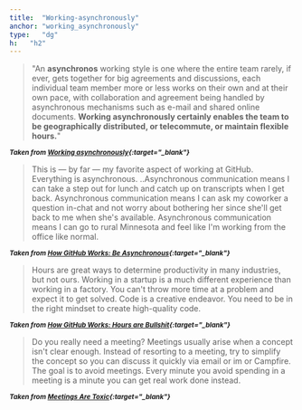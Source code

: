 ```yaml
---
title:  "Working-asynchronously"
anchor: "working_asynchronously"
type:   "dg"
h:   "h2"
---
```

> "An **asynchronos** working style is one where the entire team rarely, if ever, gets together for big agreements and 
discussions, each individual team member more or less works on their own and at their own pace, with collaboration and 
agreement being handled by asynchronous mechanisms such as e-mail and shared online documents. 
__Working asynchronously certainly enables the team to be geographically distributed, or telecommute, or maintain flexible hours.__"

<sup>__*Taken from [Working asynchronously](http://blog.vivekhaldar.com/post/26291176846/working-asynchronously){:target="_blank"}*__</sup>


> This is — by far — my favorite aspect of working at GitHub. Everything is asynchronous.
..Asynchronous communication means I can take a step out for lunch and catch up on transcripts when I get back. Asynchronous 
communication means I can ask my coworker a question in-chat and not worry about bothering her since she'll get back to me when 
she's available. Asynchronous communication means I can go to rural Minnesota and feel like I'm working from the office like normal.

<sup>__*Taken from [How GitHub Works: Be Asynchronous](http://zachholman.com/posts/how-github-works-asynchronous/){:target="_blank"}*__</sup>

> Hours are great ways to determine productivity in many industries, but not ours. Working in a startup is a much different 
experience than working in a factory. 
You can't throw more time at a problem and expect it to get solved. Code is a creative endeavor. 
You need to be in the right mindset to create high-quality code.

<sup>__*Taken from [How GitHub Works: Hours are Bullshit](http://zachholman.com/posts/how-github-works-hours/){:target="_blank"}*__</sup>

> Do you really need a meeting? Meetings usually arise when a concept isn't clear enough. Instead of resorting to a meeting, 
try to simplify the concept so you can discuss it quickly via email or im or Campfire. The goal is to avoid meetings. 
Every minute you avoid spending in a meeting is a minute you can get real work done instead.

<sup>__*Taken from [Meetings Are Toxic](http://gettingreal.37signals.com/ch07_Meetings_Are_Toxic.php){:target="_blank"}*__</sup>